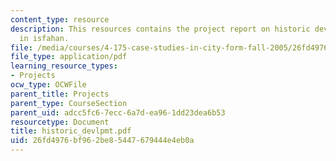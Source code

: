 ```yaml
---
content_type: resource
description: This resources contains the project report on historic development tyes
  in isfahan.
file: /media/courses/4-175-case-studies-in-city-form-fall-2005/26fd4976bf962be85447679444e4eb0a_historic_devlpmt.pdf
file_type: application/pdf
learning_resource_types:
- Projects
ocw_type: OCWFile
parent_title: Projects
parent_type: CourseSection
parent_uid: adcc5fc6-7ecc-6a7d-ea96-1dd23dea6b53
resourcetype: Document
title: historic_devlpmt.pdf
uid: 26fd4976-bf96-2be8-5447-679444e4eb0a
---
```

